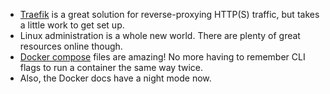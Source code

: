 - [Traefik](https://traefik.io/) is a great solution for reverse-proxying HTTP(S) traffic, but takes a little work to get set up.
- Linux administration is a whole new world. There are plenty of great resources online though.
- [Docker compose](https://docs.docker.com/compose/) files are amazing! No more having to remember CLI flags to run a container the same way twice.
- Also, the Docker docs have a night mode now.
